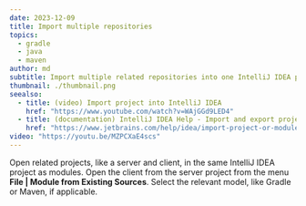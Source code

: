 ```yaml
---
date: 2023-12-09
title: Import multiple repositories
topics:
  - gradle
  - java
  - maven
author: md
subtitle: Import multiple related repositories into one IntelliJ IDEA project
thumbnail: ./thumbnail.png
seealso:
  - title: (video) Import project into IntelliJ IDEA
    href: "https://www.youtube.com/watch?v=WAjGGd9LED4"
  - title: (documentation) IntelliJ IDEA Help - Import and export projects
    href: "https://www.jetbrains.com/help/idea/import-project-or-module-wizard.html"
video: "https://youtu.be/MZPCXaE4scs"
---
```


Open related projects, like a server and client, in the same IntelliJ IDEA project as modules. Open the client from the server project from the menu **File | Module from Existing Sources**. Select the relevant model, like Gradle or Maven, if applicable.
